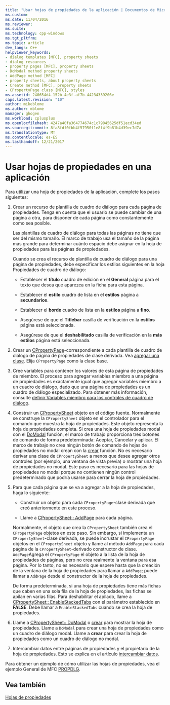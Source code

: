```yaml
---
title: "Usar hojas de propiedades de la aplicación | Documentos de Microsoft"
ms.custom: 
ms.date: 11/04/2016
ms.reviewer: 
ms.suite: 
ms.technology: cpp-windows
ms.tgt_pltfrm: 
ms.topic: article
dev_langs: C++
helpviewer_keywords:
- dialog templates [MFC], property sheets
- dialog resources
- property pages [MFC], property sheets
- DoModal method property sheets
- AddPage method [MFC]
- property sheets, about property sheets
- Create method [MFC], property sheets
- CPropertyPage class [MFC], styles
ms.assetid: 240654d4-152b-4e3f-af7b-44234339206e
caps.latest.revision: "10"
author: mikeblome
ms.author: mblome
manager: ghogen
ms.workload: cplusplus
ms.openlocfilehash: 4247a40fa364774674c1c79845625df51ecd34ed
ms.sourcegitcommit: 8fa8fdf0fbb4f57950f1e8f4f9b81b4d39ec7d7a
ms.translationtype: MT
ms.contentlocale: es-ES
ms.lasthandoff: 12/21/2017
---
```

# <a name="using-property-sheets-in-your-application"></a>Usar hojas de propiedades en una aplicación
Para utilizar una hoja de propiedades de la aplicación, complete los pasos siguientes:  
  
1.  Crear un recurso de plantilla de cuadro de diálogo para cada página de propiedades. Tenga en cuenta que el usuario se puede cambiar de una página a otra, para disponer de cada página como constantemente como sea posible.  
  
     Las plantillas de cuadro de diálogo para todas las páginas no tiene que ser del mismo tamaño. El marco de trabajo usa el tamaño de la página más grande para determinar cuánto espacio debe asignar en la hoja de propiedades para las páginas de propiedades.  
  
     Cuando se crea el recurso de plantilla de cuadro de diálogo para una página de propiedades, debe especificar los estilos siguientes en la hoja Propiedades de cuadro de diálogo:  
  
    -   Establecer el **título** cuadro de edición en el **General** página para el texto que desea que aparezca en la ficha para esta página.  
  
    -   Establecer el **estilo** cuadro de lista en el **estilos** página a **secundarios**.  
  
    -   Establecer el **borde** cuadro de lista en la **estilos** página a **fino**.  
  
    -   Asegúrese de que el **Titlebar** casilla de verificación en la **estilos** página está seleccionada.  
  
    -   Asegúrese de que el **deshabilitado** casilla de verificación en la **más estilos** página está seleccionada.  
  
2.  Crear un [CPropertyPage](../mfc/reference/cpropertypage-class.md)-correspondiente a cada plantilla de cuadro de diálogo de página de propiedades de clase derivada. Vea [agregar una clase](../ide/adding-a-class-visual-cpp.md). Elija `CPropertyPage` como la clase base.  
  
3.  Cree variables para contener los valores de esta página de propiedades de miembro. El proceso para agregar variables miembro a una página de propiedades es exactamente igual que agregar variables miembro a un cuadro de diálogo, dado que una página de propiedades es un cuadro de diálogo especializado. Para obtener más información, consulte [definir Variables miembro para los controles de cuadro de diálogo](../windows/defining-member-variables-for-dialog-controls.md).  
  
4.  Construir un [CPropertySheet](../mfc/reference/cpropertysheet-class.md) objeto en el código fuente. Normalmente se construye la `CPropertySheet` objeto en el controlador para el comando que muestra la hoja de propiedades. Este objeto representa la hoja de propiedades completa. Si crea una hoja de propiedades modal con el [DoModal](../mfc/reference/cpropertysheet-class.md#domodal) función, el marco de trabajo proporciona tres botones de comando de forma predeterminada: Aceptar, Cancelar y aplicar. El marco de trabajo no crea ningún botón de comando de hojas de propiedades no modal crean con la [crear](../mfc/reference/cpropertysheet-class.md#create) función. No es necesario derivar una clase de `CPropertySheet` a menos que desee agregar otros controles (por ejemplo, una ventana de vista previa) o mostrar una hoja de propiedades no modal. Este paso es necesario para las hojas de propiedades no modal porque no contienen ningún control predeterminado que podría usarse para cerrar la hoja de propiedades.  
  
5.  Para que cada página que se va a agregar a la hoja de propiedades, haga lo siguiente:  
  
    -   Construir un objeto para cada `CPropertyPage`-clase derivada que creó anteriormente en este proceso.  
  
    -   Llame a [CPropertySheet:: AddPage](../mfc/reference/cpropertysheet-class.md#addpage) para cada página.  
  
     Normalmente, el objeto que crea la `CPropertySheet` también crea el `CPropertyPage` objetos en este paso. Sin embargo, si implementa un `CPropertySheet`-clase derivada, se puede incrustar el `CPropertyPage` objetos en el `CPropertySheet` objeto y llame al método `AddPage` para cada página de la `CPropertySheet`-derivado constructor de clase. `AddPage`Agrega el `CPropertyPage` el objeto a la lista de la hoja de propiedades de páginas, pero no crea realmente la ventana para esa página. Por lo tanto, no es necesario que espere hasta que la creación de la ventana de la hoja de propiedades para llamar a `AddPage`; puede llamar a `AddPage` desde el constructor de la hoja de propiedades.  
  
     De forma predeterminada, si una hoja de propiedades tiene más fichas que caben en una sola fila de la hoja de propiedades, las fichas se apilan en varias filas. Para deshabilitar el apilado, llame a [CPropertySheet:: EnableStackedTabs](../mfc/reference/cpropertysheet-class.md#enablestackedtabs) con el parámetro establecido en **FALSE**. Debe llamar a `EnableStackedTabs` cuando se crea la hoja de propiedades.  
  
6.  Llame a [CPropertySheet:: DoModal](../mfc/reference/cpropertysheet-class.md#domodal) o [crear](../mfc/reference/cpropertysheet-class.md#create) para mostrar la hoja de propiedades. Llame a `DoModal` para crear una hoja de propiedades como un cuadro de diálogo modal. Llame a **crear** para crear la hoja de propiedades como un cuadro de diálogo no modal.  
  
7.  Intercambiar datos entre páginas de propiedades y el propietario de la hoja de propiedades. Esto se explica en el artículo [intercambiar datos](../mfc/exchanging-data.md).  
  
 Para obtener un ejemplo de cómo utilizar las hojas de propiedades, vea el ejemplo General de MFC [PROPDLG](../visual-cpp-samples.md).  
  
## <a name="see-also"></a>Vea también  
 [Hojas de propiedades](../mfc/property-sheets-mfc.md)

